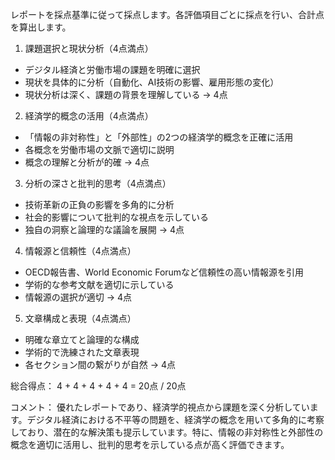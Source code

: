 レポートを採点基準に従って採点します。各評価項目ごとに採点を行い、合計点を算出します。

1. 課題選択と現状分析（4点満点）
- デジタル経済と労働市場の課題を明確に選択
- 現状を具体的に分析（自動化、AI技術の影響、雇用形態の変化）
- 現状分析は深く、課題の背景を理解している
→ 4点

2. 経済学的概念の活用（4点満点）
- 「情報の非対称性」と「外部性」の2つの経済学的概念を正確に活用
- 各概念を労働市場の文脈で適切に説明
- 概念の理解と分析が的確
→ 4点

3. 分析の深さと批判的思考（4点満点）
- 技術革新の正負の影響を多角的に分析
- 社会的影響について批判的な視点を示している
- 独自の洞察と論理的な議論を展開
→ 4点

4. 情報源と信頼性（4点満点）
- OECD報告書、World Economic Forumなど信頼性の高い情報源を引用
- 学術的な参考文献を適切に示している
- 情報源の選択が適切
→ 4点

5. 文章構成と表現（4点満点）
- 明確な章立てと論理的な構成
- 学術的で洗練された文章表現
- 各セクション間の繋がりが自然
→ 4点

総合得点：
4 + 4 + 4 + 4 + 4 = 20点 / 20点

コメント：
優れたレポートであり、経済学的視点から課題を深く分析しています。デジタル経済における不平等の問題を、経済学の概念を用いて多角的に考察しており、潜在的な解決策も提示しています。特に、情報の非対称性と外部性の概念を適切に活用し、批判的思考を示している点が高く評価できます。